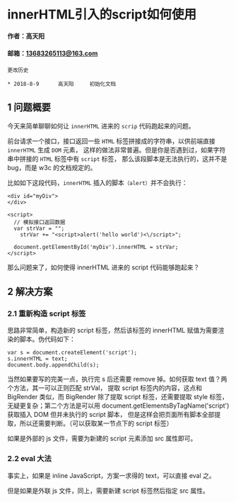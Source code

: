 # innerHTML引入的script如何使用

#### 作者：高天阳
#### 邮箱：13683265113@163.com

```
更改历史

* 2018-8-9      高天阳	    初始化文档

```

## 1 问题概要

今天来简单聊聊如何让 `innerHTML` 进来的 `scrip` 代码跑起来的问题。

前台请求一个接口，接口返回一些 `HTML` 标签拼接成的字符串，以供前端直接 `innerHTML` 生成 `DOM` 元素，
这样的做法非常普遍。但是你是否遇到过，如果字符串中拼接的 `HTML` 标签中有 `script` 标签，
那么该段脚本是无法执行的，这并不是 bug，而是 w3c 的文档规定的。

比如如下这段代码，`innerHTML` 插入的脚本`（alert）`并不会执行：

```
<div id="myDiv">
</div>

<script>
  // 模拟接口返回数据
  var strVar = "";
    strVar += "<script>alert('hello world')<\/script>";

  document.getElementById('myDiv').innerHTML = strVar;
</script>
```
那么问题来了，如何使得 innerHTML 进来的 script 代码能够跑起来？

## 2 解决方案

### 2.1 重新构造 script 标签

思路非常简单，构造新的 script 标签，然后该标签的 innerHTML 赋值为需要渲染的脚本。伪代码如下：

```
var s = document.createElement('script');
s.innerHTML = text;
document.body.appendChild(s);
```

当然如果要写的完美一点，执行完 s 后还需要 remove 掉。如何获取 text 值？两个方法，其一可以正则匹配 strVal，
提取 script 标签内的内容，这点和 BigRender 类似，而 BigRender 除了提取 script 标签，还需要提取 style 标签，
无疑更复杂；第二个方法是可以用 document.getElementsByTagName('script') 获取插入 DOM 但并未执行的 script 脚本，
但是这样会把页面所有脚本全部提取，所以还需要判断。（可以获取某一节点下的 script 标签）

如果是外部的 js 文件，需要为新建的 script 元素添加 src 属性即可。

### 2.2 eval 大法

事实上，如果是 inline JavaScript，方案一求得的 text，可以直接 eval 之。

但是如果是外联 js 文件，同上，需要新建 script 标签然后指定 src 属性。

